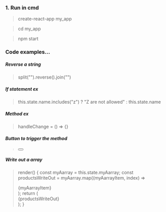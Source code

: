 ### 1. Run in cmd
>create-react-app my_app

>cd my_app

>npm start

### Code examples...
##### Reverse a string
>split("").reverse().join("")
##### If statement ex
>this.state.name.includes("z") ? "Z are not allowed" : this.state.name
##### Method ex
> handleChange = () => {}
##### Button to trigger the method
> <button onClick={this.handleChange}></button>
##### Write out a array
>   render() {
    const myAarray = this.state.myAarray;
    const productsWriteOut = myAarray.map((myAarrayItem, index) =>
      <div key={index}>{myAarrayItem}</div>
    );
    return (
      <div>
        {productsWriteOut}
      </div>
    );
  }
